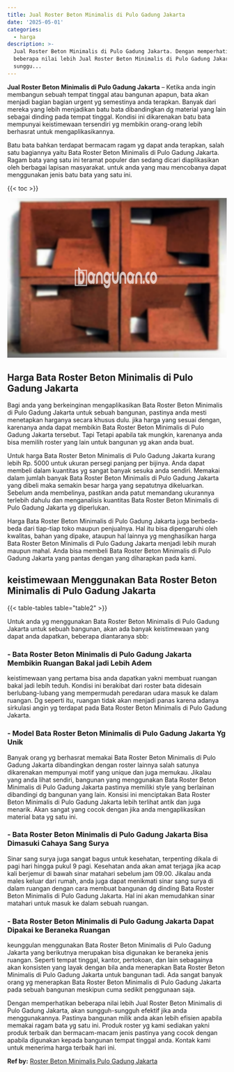 ```yaml
---
title: Jual Roster Beton Minimalis di Pulo Gadung Jakarta
date: '2025-05-01'
categories:
  - harga
description: >-
  Jual Roster Beton Minimalis di Pulo Gadung Jakarta. Dengan memperhatikan
  beberapa nilai lebih Jual Roster Beton Minimalis di Pulo Gadung Jakarta, akan
  sunggu...
---
```


**Jual Roster Beton Minimalis di Pulo Gadung Jakarta** – Ketika anda ingin membangun sebuah tempat tinggal atau bangunan apapun, bata akan menjadi bagian bagian urgent yg semestinya anda terapkan. Banyak dari mereka yang lebih menjadikan batu bata dibandingkan dg material yang lain sebagai dinding pada tempat tinggal. Kondisi ini dikarenakan batu bata mempunyai keistimewaan tersendiri yg membikin orang-orang lebih berhasrat untuk mengaplikasikannya.

Batu bata bahkan terdapat bermacam ragam yg dapat anda terapkan, salah satu bagiannya yaitu Bata Roster Beton Minimalis di Pulo Gadung Jakarta. Ragam bata yang satu ini teramat populer dan sedang dicari diaplikasikan oleh berbagai lapisan masyarakat. untuk anda yang mau mencobanya dapat menggunakan jenis batu bata yang satu ini.

{{< toc >}}

![Jual Roster Beton Minimalis di Pulo Gadung Jakarta](/images/bata-roster-minimalis-14.png)

## Harga Bata Roster Beton Minimalis di Pulo Gadung Jakarta

Bagi anda yang berkeinginan mengaplikasikan Bata Roster Beton Minimalis di Pulo Gadung Jakarta untuk sebuah bangunan, pastinya anda mesti menetapkan harganya secara khusus dulu. jika harga yang sesuai dengan, karenanya anda dapat membikin Bata Roster Beton Minimalis di Pulo Gadung Jakarta tersebut. Tapi Tetapi apabila tak mungkin, karenanya anda bisa memilih roster yang lain untuk bangunan yg akan anda buat.

Untuk harga Bata Roster Beton Minimalis di Pulo Gadung Jakarta kurang lebih Rp. 5000 untuk ukuran persegi panjang per bijinya. Anda dapat membeli dalam kuantitas yg sangat banyak sesuka anda sendiri. Memakai dalam jumlah banyak Bata Roster Beton Minimalis di Pulo Gadung Jakarta yang dibeli maka semakin besar harga yang sepatutnya dikeluarkan. Sebelum anda membelinya, pastikan anda patut memandang ukurannya terlebih dahulu dan menganalisis kuantitas Bata Roster Beton Minimalis di Pulo Gadung Jakarta yg diperlukan.

Harga Bata Roster Beton Minimalis di Pulo Gadung Jakarta juga berbeda-beda dari tiap-tiap toko maupun penjualnya. Hal itu bisa dipengaruhi oleh kwalitas, bahan yang dipake, ataupun hal lainnya yg menghasilkan harga Bata Roster Beton Minimalis di Pulo Gadung Jakarta menjadi lebih murah maupun mahal. Anda bisa membeli Bata Roster Beton Minimalis di Pulo Gadung Jakarta yang pantas dengan yang diharapkan pada kami.

## keistimewaan Menggunakan Bata Roster Beton Minimalis di Pulo Gadung Jakarta

{{< table-tables table="table2" >}}

Untuk anda yg menggunakan Bata Roster Beton Minimalis di Pulo Gadung Jakarta untuk sebuah bangunan, akan ada banyak keistimewaan yang dapat anda dapatkan, beberapa diantaranya sbb:

### \- Bata Roster Beton Minimalis di Pulo Gadung Jakarta Membikin Ruangan Bakal jadi Lebih Adem

keistimewaan yang pertama bisa anda dapatkan yakni membuat ruangan bakal jadi lebih teduh. Kondisi ini berakibat dari roster bata didesain berlubang-lubang yang mempermudah peredaran udara masuk ke dalam ruangan. Dg seperti itu, ruangan tidak akan menjadi panas karena adanya sirkulasi angin yg terdapat pada Bata Roster Beton Minimalis di Pulo Gadung Jakarta.

### \- Model Bata Roster Beton Minimalis di Pulo Gadung Jakarta Yg Unik

Banyak orang yg berhasrat memakai Bata Roster Beton Minimalis di Pulo Gadung Jakarta dibandingkan dengan roster lainnya salah satunya dikarenakan mempunyai motif yang unique dan juga memukau. Jikalau yang anda lihat sendiri, bangunan yang menggunakan Bata Roster Beton Minimalis di Pulo Gadung Jakarta pastinya memiliki style yang berlainan dibandingi dg bangunan yang lain. Konsisi ini menciptakan Bata Roster Beton Minimalis di Pulo Gadung Jakarta lebih terlihat antik dan juga menarik. Akan sangat yang cocok dengan jika anda mengaplikasikan material bata yg satu ini.

### \- Bata Roster Beton Minimalis di Pulo Gadung Jakarta Bisa Dimasuki Cahaya Sang Surya

Sinar sang surya juga sangat bagus untuk kesehatan, terpenting dikala di pagi hari hingga pukul 9 pagi. Kesehatan anda akan amat terjaga jika acap kali berjemur di bawah sinar matahari sebelum jam 09.00. Jikalau anda males keluar dari rumah, anda juga dapat menikmati sinar sang surya di dalam ruangan dengan cara membuat bangunan dg dinding Bata Roster Beton Minimalis di Pulo Gadung Jakarta. Hal ini akan memudahkan sinar matahari untuk masuk ke dalam sebuah ruangan.

### \- Bata Roster Beton Minimalis di Pulo Gadung Jakarta Dapat Dipakai ke Beraneka Ruangan

keunggulan menggunakan Bata Roster Beton Minimalis di Pulo Gadung Jakarta yang berikutnya merupakan bisa digunakan ke beraneka jenis ruangan. Seperti tempat tinggal, kantor, pertokoan, dan lain sebagainya akan konsisten yang layak dengan bila anda menerapkan Bata Roster Beton Minimalis di Pulo Gadung Jakarta untuk bangunan tadi. Ada sangat banyak orang yg menerapkan Bata Roster Beton Minimalis di Pulo Gadung Jakarta pada sebuah bangunan meskipun cuma sedikit penggunaan saja.

Dengan memperhatikan beberapa nilai lebih Jual Roster Beton Minimalis di Pulo Gadung Jakarta, akan sungguh-sungguh efektif jika anda menggunakannya. Pastinya bangunan milik anda akan lebih efisien apabila memakai ragam bata yg satu ini. Produk roster yg kami sediakan yakni produk terbaik dan bermacam-macam jenis pastinya yang cocok dengan apabila digunakan kepada bangunan tempat tinggal anda. Kontak kami untuk menerima harga terbaik hari ini.

**Ref by:** [Roster Beton Minimalis Pulo Gadung Jakarta](https://id.wikipedia.org/wiki/Roster)

